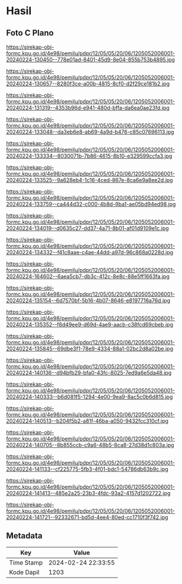 # Hasil

## Foto C Plano

https://sirekap-obj-formc.kpu.go.id/4e98/pemilu/pdpr/12/05/05/20/06/1205052006001-20240224-130450--778e01ad-8401-45d9-8e04-855b753b4895.jpg

https://sirekap-obj-formc.kpu.go.id/4e98/pemilu/pdpr/12/05/05/20/06/1205052006001-20240224-130657--8280f3ce-a00b-4815-8cf0-d2f29ce181b2.jpg

https://sirekap-obj-formc.kpu.go.id/4e98/pemilu/pdpr/12/05/05/20/06/1205052006001-20240224-131319--4353b96d-e941-480d-bffa-da6ea0ae23fd.jpg

https://sirekap-obj-formc.kpu.go.id/4e98/pemilu/pdpr/12/05/05/20/06/1205052006001-20240224-133048--da3eb6e8-ab69-4a9d-b476-c85c07696113.jpg

https://sirekap-obj-formc.kpu.go.id/4e98/pemilu/pdpr/12/05/05/20/06/1205052006001-20240224-133334--8030071b-7b86-4615-8b10-e329599ccfa3.jpg

https://sirekap-obj-formc.kpu.go.id/4e98/pemilu/pdpr/12/05/05/20/06/1205052006001-20240224-133525--9a628eb4-1c16-4ced-867e-8ca6e9a8ee2d.jpg

https://sirekap-obj-formc.kpu.go.id/4e98/pemilu/pdpr/12/05/05/20/06/1205052006001-20240224-133759--ca444d32-c000-4b8d-9ba1-ae05bd94ed98.jpg

https://sirekap-obj-formc.kpu.go.id/4e98/pemilu/pdpr/12/05/05/20/06/1205052006001-20240224-134019--d0635c27-dd37-4a71-8b01-af01d9109e1c.jpg

https://sirekap-obj-formc.kpu.go.id/4e98/pemilu/pdpr/12/05/05/20/06/1205052006001-20240224-134332--f41c8aae-c4ae-44dd-a97d-96c868a0228d.jpg

https://sirekap-obj-formc.kpu.go.id/4e98/pemilu/pdpr/12/05/05/20/06/1205052006001-20240224-164602--6aea5cb7-db3c-412c-8e8c-88e5ff1663fa.jpg

https://sirekap-obj-formc.kpu.go.id/4e98/pemilu/pdpr/12/05/05/20/06/1205052006001-20240224-135154--6d7570bf-5b16-4b07-8646-e8197716a76d.jpg

https://sirekap-obj-formc.kpu.go.id/4e98/pemilu/pdpr/12/05/05/20/06/1205052006001-20240224-135352--f8d49ee9-d69d-4ae9-aacb-c38fcd69cbeb.jpg

https://sirekap-obj-formc.kpu.go.id/4e98/pemilu/pdpr/12/05/05/20/06/1205052006001-20240224-135845--69dbe3f1-78e9-4334-88a1-02bc2d8a02be.jpg

https://sirekap-obj-formc.kpu.go.id/4e98/pemilu/pdpr/12/05/05/20/06/1205052006001-20240224-140136--d94bfb29-bfa0-43fc-8025-7ed9a6e5da48.jpg

https://sirekap-obj-formc.kpu.go.id/4e98/pemilu/pdpr/12/05/05/20/06/1205052006001-20240224-140333--b6d081f5-1294-4e00-9ea9-8ac5c0b6d815.jpg

https://sirekap-obj-formc.kpu.go.id/4e98/pemilu/pdpr/12/05/05/20/06/1205052006001-20240224-140513--b204f5b2-a81f-46ba-a050-9432fcc310cf.jpg

https://sirekap-obj-formc.kpu.go.id/4e98/pemilu/pdpr/12/05/05/20/06/1205052006001-20240224-140705--8b855ccb-c9a6-48b5-8ca8-27d38d1c803a.jpg

https://sirekap-obj-formc.kpu.go.id/4e98/pemilu/pdpr/12/05/05/20/06/1205052006001-20240224-141133--cf225775-5fb3-4f01-bdc1-54786db63b9c.jpg

https://sirekap-obj-formc.kpu.go.id/4e98/pemilu/pdpr/12/05/05/20/06/1205052006001-20240224-141413--485e2a25-23b3-4fdc-93a2-4157d1202722.jpg

https://sirekap-obj-formc.kpu.go.id/4e98/pemilu/pdpr/12/05/05/20/06/1205052006001-20240224-141721--92332671-bd5d-4ee4-80ed-cc1710f3f742.jpg


## Metadata

| Key        | Value               |
| ---------- | ------------------- |
| Time Stamp | 2024-02-24 22:33:55 |
| Kode Dapil | 1203                |



